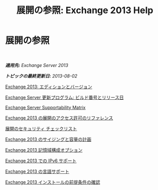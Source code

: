 ﻿---
title: '展開の参照: Exchange 2013 Help'
TOCTitle: 展開の参照
ms:assetid: 1999c070-1441-4605-b36b-118a5d78defe
ms:mtpsurl: https://technet.microsoft.com/ja-jp/library/JJ150490(v=EXCHG.150)
ms:contentKeyID: 48269222
ms.date: 04/24/2018
mtps_version: v=EXCHG.150
ms.translationtype: HT
---

# 展開の参照

 

_**適用先:** Exchange Server 2013_

_**トピックの最終更新日:** 2013-08-02_

[Exchange 2013: エディションとバージョン](exchange-2013-editions-and-versions-exchange-2013-help.md)

[Exchange Server 更新プログラム: ビルド番号とリリース日](https://technet.microsoft.com/ja-jp/library/hh135098\(v=exchg.150\))

[Exchange Server Supportability Matrix](exchange-server-supportability-matrix-exchange-2013-help.md)

[Exchange 2013 の展開のアクセス許可のリファレンス](exchange-2013-deployment-permissions-reference-exchange-2013-help.md)

[展開のセキュリティ チェックリスト](deployment-security-checklist-exchange-2013-help.md)

[Exchange 2013 のサイジングと容量の計画](exchange-2013-sizing-and-capacity-planning-exchange-2013-help.md)

[Exchange 2013 記憶域構成オプション](exchange-2013-storage-configuration-options-exchange-2013-help.md)

[Exchange 2013 での IPv6 サポート](ipv6-support-in-exchange-2013-exchange-2013-help.md)

[Exchange 2013 の言語サポート](exchange-2013-language-support-exchange-2013-help.md)

[Exchange 2013 インストールの前提条件の確認](exchange-2013-readiness-checks-exchange-2013-help.md)

